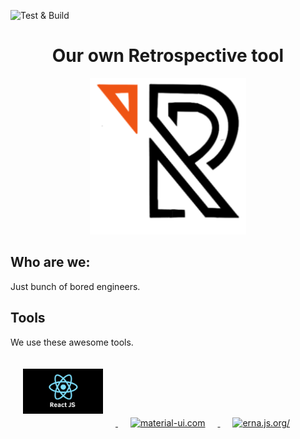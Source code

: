 ![Test & Build](https://github.com/bored-engineers/the-retro-app/workflows/Push%20to%20master/badge.svg)
<div align="center"> 
<h1>Our own Retrospective tool</h1>
<a href="http://www.theretroapp.com/">
<img alt="Retro App" width="250" height="250" src="https://github.com/bored-engineers/the-retro-app/blob/master/docs/Logo.png"> </a>
</div>

## Who are we:
Just bunch of bored engineers.

## Tools

We use these awesome tools.

<div>
  <a href="https://reactjs.org/">
    <img alt="reactjs.org/" width="128" heigth="128" vspace="20" hspace="20" src="./docs/ReactLogo.png">
  </a>
  <a href="https://material-ui.com/">
    <img alt="material-ui.com" width="128" heigth="128" vspace="20" hspace="20" src="https://material-ui.com/static/logo_raw.svg">
  </a>
  <a href="https://lerna.js.org/">
    <img alt="erna.js.org/" width="128" heigth="128" vspace="20" hspace="20" src="https://lerna.js.org/images/lerna-hero.svg">
  </a>
</div>
